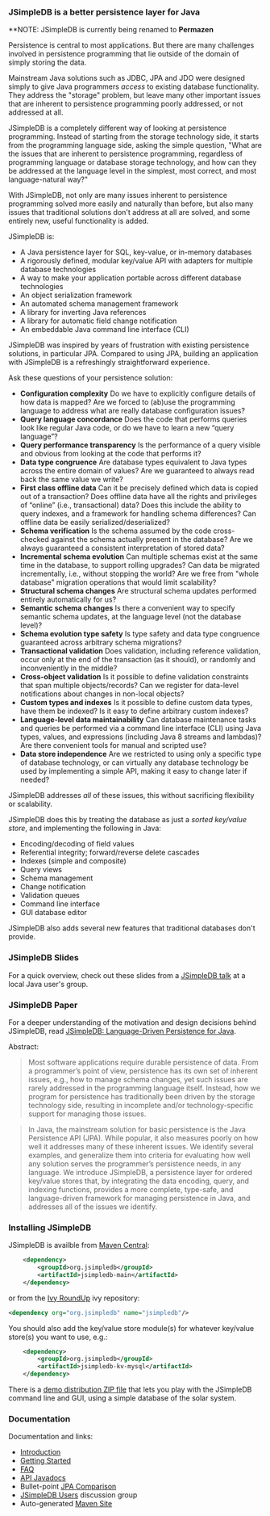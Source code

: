 ### JSimpleDB is a better persistence layer for Java

**NOTE: JSimpleDB is currently being renamed to **Permazen**

Persistence is central to most applications. But there are many challenges involved in persistence programming that lie outside of the domain of simply storing the data.

Mainstream Java solutions such as JDBC, JPA and JDO were designed simply to give Java programmers _access_ to existing database functionality. They address the "storage" problem, but leave many other important issues that are inherent to persistence programming poorly addressed, or not addressed at all.

JSimpleDB is a completely different way of looking at persistence programming. Instead of starting from the storage technology side, it starts from the programming language side, asking the simple question, "What are the issues that are inherent to persistence programming, regardless of programming language or database storage technology, and how can they be addressed at the language level in the simplest, most correct, and most language-natural way?"

With JSimpleDB, not only are many issues inherent to persistence programming solved more easily and naturally than before, but also many issues that traditional solutions don't address at all are solved, and some entirely new, useful functionality is added.

JSimpleDB is:

  * A Java persistence layer for SQL, key-value, or in-memory databases
  * A rigorously defined, modular key/value API with adapters for multiple database technologies
  * A way to make your application portable across different database technologies
  * An object serialization framework
  * An automated schema management framework
  * A library for inverting Java references
  * A library for automatic field change notification
  * An embeddable Java command line interface (CLI)

JSimpleDB was inspired by years of frustration with existing persistence solutions, in particular JPA. Compared to using JPA, building an application with JSimpleDB is a refreshingly straightforward experience.

Ask these questions of your persistence solution:

  * **Configuration complexity** Do we have to explicitly configure details of how data is mapped? Are we forced to (ab)use the programming language to address what are really database configuration issues?
  * **Query language concordance** Does the code that performs queries look like regular Java code, or do we have to learn a new “query language”?
  * **Query performance transparency** Is the performance of a query visible and obvious from looking at the code that performs it?
  * **Data type congruence** Are database types equivalent to Java types across the entire domain of values? Are we guaranteed to always read back the same value we write?
  * **First class offline data** Can it be precisely defined which data is copied out of a transaction? Does offline data have all the rights and privileges of “online” (i.e., transactional) data? Does this include the ability to query indexes, and a framework for handling schema differences? Can offline data be easily serialized/deserialized?
  * **Schema verification** Is the schema assumed by the code cross-checked against the schema actually present in the database? Are we always guaranteed a consistent interpretation of stored data?
  * **Incremental schema evolution** Can multiple schemas exist at the same time in the database, to support rolling upgrades? Can data be migrated incrementally, i.e., without stopping the world? Are we free from "whole database" migration operations that would limit scalability?
  * **Structural schema changes** Are structural schema updates performed entirely automatically for us?
  * **Semantic schema changes** Is there a convenient way to specify semantic schema updates, at the language level (not the database level)?
  * **Schema evolution type safety** Is type safety and data type congruence guaranteed across arbitrary schema migrations?
  * **Transactional validation** Does validation, including reference validation, occur only at the end of the transaction (as it should), or randomly and inconveniently in the middle?
  * **Cross-object validation** Is it possible to define validation constraints that span multiple objects/records? Can we register for data-level notifications about changes in non-local objects?
  * **Custom types and indexes** Is it possible to define custom data types, have them be indexed? Is it easy to define arbitrary custom indexes?
  * **Language-level data maintainability** Can database maintenance tasks and queries be performed via a command line interface (CLI) using Java types, values, and expressions (including Java 8 streams and lambdas)? Are there convenient tools for manual and scripted use?
  * **Data store independence** Are we restricted to using only a specific type of database technology, or can virtually any database technology be used by implementing a simple API, making it easy to change later if needed?

JSimpleDB addresses *all* of these issues, this without sacrificing flexibility or scalability.

JSimpleDB does this by treating the database as just a _sorted key/value store_, and implementing the following in Java:

  * Encoding/decoding of field values
  * Referential integrity; forward/reverse delete cascades
  * Indexes (simple and composite)
  * Query views
  * Schema management
  * Change notification
  * Validation queues
  * Command line interface
  * GUI database editor

JSimpleDB also adds several new features that traditional databases don't provide.

### JSimpleDB Slides

For a quick overview, check out these slides from a [JSimpleDB talk](https://s3.amazonaws.com/archie-public/jsimpledb/JSimpleDB-BJUG-Slides2016-05-05.pdf) at a local Java user's group.

### JSimpleDB Paper

For a deeper understanding of the motivation and design decisions behind JSimpleDB, read [JSimpleDB: Language-Driven Persistence for Java](https://cdn.rawgit.com/archiecobbs/jsimpledb/master/jsimpledb-language-driven.pdf).

Abstract:

> Most software applications require durable persistence of data. From a programmer’s point of view, persistence has its own set of inherent issues, e.g., how to manage schema changes, yet such issues are rarely addressed in the programming language itself. Instead, how we program for persistence has traditionally been driven by the storage technology side, resulting in incomplete and/or technology-specific support for managing those issues.

> In Java, the mainstream solution for basic persistence is the Java Persistence API (JPA). While popular, it also measures poorly on how well it addresses many of these inherent issues. We identify several examples, and generalize them into criteria for evaluating how well any solution serves the programmer’s persistence needs, in any language. We introduce JSimpleDB, a persistence layer for ordered key/value stores that, by integrating the data encoding, query, and indexing functions, provides a more complete, type-safe, and language-driven framework for managing persistence in Java, and addresses all of the issues we identify.

### Installing JSimpleDB

JSimpleDB is availble from [Maven Central](http://search.maven.org/#search|ga|1|g%3Aorg.jsimpledb):

```xml
    <dependency>
        <groupId>org.jsimpledb</groupId>
        <artifactId>jsimpledb-main</artifactId>
    </dependency>
```

or from the [Ivy RoundUp](https://github.com/archiecobbs/ivyroundup/) ivy repository:

```xml
<dependency org="org.jsimpledb" name="jsimpledb"/>
```

You should also add the key/value store module(s) for whatever key/value store(s) you want to use, e.g.:

```xml
    <dependency>
        <groupId>org.jsimpledb</groupId>
        <artifactId>jsimpledb-kv-mysql</artifactId>
    </dependency>
```

There is a [demo distribution ZIP file](http://search.maven.org/#search|ga|1|jsimpledb-demo) that lets you play with the JSimpleDB command line and GUI, using a simple database of the solar system.

### Documentation

Documentation and links:

  * [Introduction](https://github.com/archiecobbs/jsimpledb/wiki/Introduction)
  * [Getting Started](https://github.com/archiecobbs/jsimpledb/wiki/GettingStarted)
  * [FAQ](https://github.com/archiecobbs/jsimpledb/wiki/FAQ)
  * [API Javadocs](http://archiecobbs.github.io/jsimpledb/site/apidocs/index.html?org/jsimpledb/JSimpleDB.html)
  * Bullet-point [JPA Comparison](https://github.com/archiecobbs/jsimpledb/wiki/JPA_Comparison)
  * [JSimpleDB Users](https://groups.google.com/forum/#!forum/jsimpledb-users) discussion group
  * Auto-generated [Maven Site](http://archiecobbs.github.io/jsimpledb/site/)
